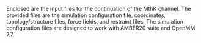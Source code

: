 Enclosed are the input files for the continuation of the MthK channel.
The provided files are the simulation configuration file, coordinates,
topology/structure files, force fields, and restraint files.
The simulation configuration files are designed to work with AMBER20 suite and
OpenMM 7.7.
